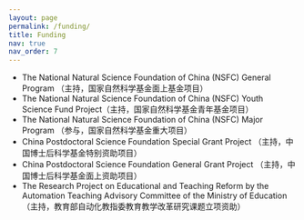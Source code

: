 ```yaml
---
layout: page
permalink: /funding/
title: Funding
nav: true
nav_order: 7
---
```


- The National Natural Science Foundation of China (NSFC) General Program （主持，国家自然科学基金面上基金项目）
- The National Natural Science Foundation of China (NSFC) Youth Science Fund Project（主持，国家自然科学基金青年基金项目）
- The National Natural Science Foundation of China (NSFC) Major Program （参与，国家自然科学基金重大项目）
- China Postdoctoral Science Foundation Special Grant Project （主持，中国博士后科学基金特别资助项目）
- China Postdoctoral Science Foundation General Grant Project （主持，中国博士后科学基金面上资助项目）
- The Research Project on Educational and Teaching Reform by the Automation Teaching Advisory Committee of the Ministry of Education（主持，教育部自动化教指委教育教学改革研究课题立项资助）
